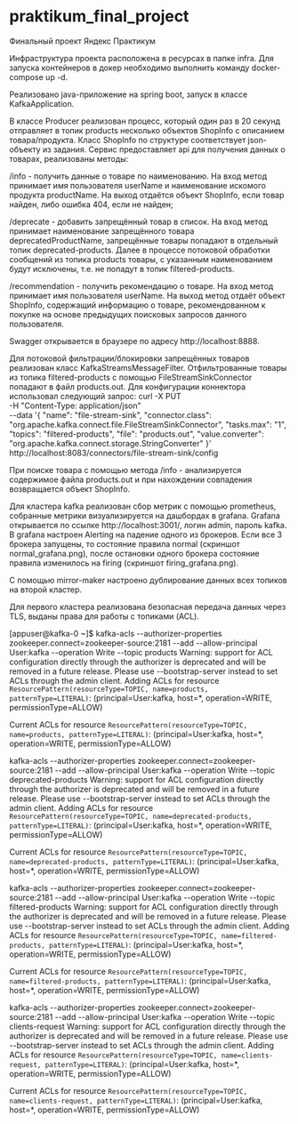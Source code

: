 # praktikum_final_project
Финальный проект Яндекс Практикум

Инфраструктура проекта расположена в ресурсах в папке infra.
Для запуска контейнеров в докер необходимо выполнить команду docker-compose up -d.

Реализовано java-приложение на spring boot, запуск в классе KafkaApplication.

В классе Producer реализован процесс, который один раз в 20 секунд отправляет в топик products 
несколько объектов ShopInfo с описанием товара/продукта. Класс ShopInfo по структуре соответствует json-объекту
из задания.
Сервис предоставляет api для получения данных о товарах, реализованы методы:

/info - получить данные о товаре по наименованию. На вход метод принимает имя пользователя userName 
        и наименование искомого продукта productName. На выход отдаётся объект ShopInfo, если товар найден, 
        либо ошибка 404, если не найден;

/deprecate - добавить запрещённый товар в список. На вход метод принимает наименование запрещённого товара 
        deprecatedProductName, запрещённые товары попадают в отдельный топик deprecated-products. 
        Далее в процессе потоковой обработки сообщений из топика products товары, с указанным
        наименованием будут исключены, т.е. не попадут в топик filtered-products.

/recommendation - получить рекомендацию о товаре. На вход метод принимает имя пользователя userName. На выход метод 
                  отдаёт объект ShopInfo, содержащий информацию о товаре, рекомендованном к покупке на основе 
                  предыдущих поисковых запросов данного пользователя.

Swagger открывается в браузере по адресу http://localhost:8888.

Для потоковой фильтрации/блокировки запрещённых товаров реализован класс KafkaStreamsMessageFilter.
Отфильтрованные товары из топика filtered-products с помощью FileStreamSinkConnector попадают в файл products.out.
Для конфигурации коннектора использовал следующий запрос:
curl -X PUT \
-H "Content-Type: application/json" \
--data '{
"name": "file-stream-sink",
"connector.class": "org.apache.kafka.connect.file.FileStreamSinkConnector",
"tasks.max": "1",
"topics": "filtered-products",
"file": "products.out",
"value.converter": "org.apache.kafka.connect.storage.StringConverter"
}' \
http://localhost:8083/connectors/file-stream-sink/config

При поиске товара с помощью метода /info - анализируется содержимое файла products.out и при нахождении совпадения
возвращается объект ShopInfo.

Для кластера kafka реализован сбор метрик с помощью prometheus, собранные метрики визуализируется на дашбордах в 
grafana. Grafana открывается по ссылке http://localhost:3001/, логин admin, пароль kafka. В grafana настроен Alerting
на падение одного из брокеров. Если все 3 брокера запущены, то состояние правила normal (скриншот normal_grafana.png),
после остановки одного брокера состояние правила изменилось на firing (скриншот firing_grafana.png).

С помощью mirror-maker настроено дублирование данных всех топиков на второй кластер.

Для первого кластера реализована безопасная передача данных через TLS, выданы права для работы с топиками (ACL).

[appuser@kafka-0 ~]$ kafka-acls --authorizer-properties zookeeper.connect=zookeeper-source:2181 --add --allow-principal User:kafka --operation Write --topic products
Warning: support for ACL configuration directly through the authorizer is deprecated and will be removed in a future release. Please use --bootstrap-server instead to set ACLs through the admin client.
Adding ACLs for resource `ResourcePattern(resourceType=TOPIC, name=products, patternType=LITERAL)`:
(principal=User:kafka, host=*, operation=WRITE, permissionType=ALLOW)

Current ACLs for resource `ResourcePattern(resourceType=TOPIC, name=products, patternType=LITERAL)`:
(principal=User:kafka, host=*, operation=WRITE, permissionType=ALLOW)

kafka-acls --authorizer-properties zookeeper.connect=zookeeper-source:2181 --add --allow-principal User:kafka --operation Write --topic deprecated-products
Warning: support for ACL configuration directly through the authorizer is deprecated and will be removed in a future release. Please use --bootstrap-server instead to set ACLs through the admin client.
Adding ACLs for resource `ResourcePattern(resourceType=TOPIC, name=deprecated-products, patternType=LITERAL)`:
(principal=User:kafka, host=*, operation=WRITE, permissionType=ALLOW)

Current ACLs for resource `ResourcePattern(resourceType=TOPIC, name=deprecated-products, patternType=LITERAL)`:
(principal=User:kafka, host=*, operation=WRITE, permissionType=ALLOW)

kafka-acls --authorizer-properties zookeeper.connect=zookeeper-source:2181 --add --allow-principal User:kafka --operation Write --topic filtered-products
Warning: support for ACL configuration directly through the authorizer is deprecated and will be removed in a future release. Please use --bootstrap-server instead to set ACLs through the admin client.
Adding ACLs for resource `ResourcePattern(resourceType=TOPIC, name=filtered-products, patternType=LITERAL)`:
(principal=User:kafka, host=*, operation=WRITE, permissionType=ALLOW)

Current ACLs for resource `ResourcePattern(resourceType=TOPIC, name=filtered-products, patternType=LITERAL)`:
(principal=User:kafka, host=*, operation=WRITE, permissionType=ALLOW)

kafka-acls --authorizer-properties zookeeper.connect=zookeeper-source:2181 --add --allow-principal User:kafka --operation Write --topic clients-request
Warning: support for ACL configuration directly through the authorizer is deprecated and will be removed in a future release. Please use --bootstrap-server instead to set ACLs through the admin client.
Adding ACLs for resource `ResourcePattern(resourceType=TOPIC, name=clients-request, patternType=LITERAL)`:
(principal=User:kafka, host=*, operation=WRITE, permissionType=ALLOW)

Current ACLs for resource `ResourcePattern(resourceType=TOPIC, name=clients-request, patternType=LITERAL)`:
(principal=User:kafka, host=*, operation=WRITE, permissionType=ALLOW)

